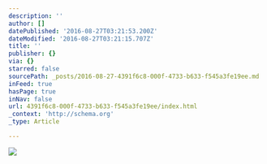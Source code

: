 ```yaml
---
description: ''
author: []
datePublished: '2016-08-27T03:21:53.200Z'
dateModified: '2016-08-27T03:21:15.707Z'
title: ''
publisher: {}
via: {}
starred: false
sourcePath: _posts/2016-08-27-4391f6c8-000f-4733-b633-f545a3fe19ee.md
inFeed: true
hasPage: true
inNav: false
url: 4391f6c8-000f-4733-b633-f545a3fe19ee/index.html
_context: 'http://schema.org'
_type: Article

---
```

![](https://the-grid-user-content.s3-us-west-2.amazonaws.com/18d16daa-c4ef-4b47-855c-6b8953af7de8.jpg)